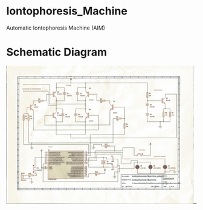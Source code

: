 # Iontophoresis_Machine
Automatic Iontophoresis Machine (AIM)

# Schematic Diagram
![Schematic](https://github.com/catchcoder/Arduino-Iontophoresis_Machine/blob/53f3309435e21488a2dcd1b26edd481262f6c4e6/Schematics/iontophoresis%20machine.jpg)
